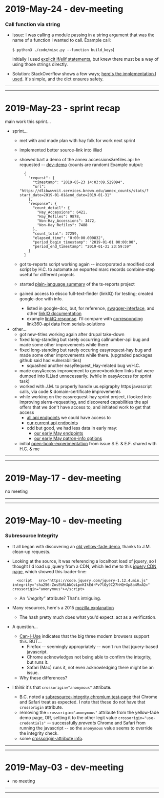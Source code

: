2019-May-24 - dev-meeting
=========================

### Call function via string

- Issue: I was calling a module passing in a string argument that was the name of a function I wanted to call. Example call:

    `$ python3 ./code/misc.py --function build_keys`)

    Initially I used [explicit if/elif statements](https://github.com/birkin/book_work_project/blob/9ca7587e82f17a3b1b9d182c8edee0892c603aeb/code/misc.py#L90-L99), but knew there must be a way of using those strings directly.

- Solution: StackOverflow shows a few ways; [here's the implementation I used](https://github.com/birkin/book_work_project/blob/9ca7587e82f17a3b1b9d182c8edee0892c603aeb/code/misc.py#L70-L80). It's simple, and the dict ensures safety.

---

---


2019-May-23 - sprint recap
==========================

main work this sprint...

- sprint...
    - met with and made plan with hay folk for work next sprint
    - implemented better source-link into illiad
    - showed bart a demo of the annex accessions&refiles api he requested -- [dev-demo](https://dlibwwwcit.services.brown.edu/annex_counts/stats/?start_date=2019-01-01&end_date=2019-01-31) (counts are random) Example output:

            {
              "request": {
                "timestamp": "2019-05-23 14:03:09.529094",
                "url": "https://dlibwwwcit.services.brown.edu/annex_counts/stats/?start_date=2019-01-01&end_date=2019-01-31"
              },
              "response": {
                "count_detail": {
                  "Hay_Accessions": 6421,
                  "Hay_Refiles": 9878,
                  "Non-Hay_Accessions": 3472,
                  "Non-Hay_Refiles": 7488
                },
                "count_total": 27259,
                "elapsed_time": "0:00:00.000832",
                "period_begin_timestamp": "2019-01-01 00:00:00",
                "period_end_timestamp": "2019-01-31 23:59:59"
              }
            }

    - got ts-reports script working again -- incorporated a modified cool script by H.C. to automate an exported marc records combine-step useful for different projects
    - started [plain-language summary](https://github.com/birkin/ts_reporting_project/blob/dev/README.md) of the ts-reports project
    - gained access to ebsco full-text-finder (linkIQ) for testing; created google-doc with info.
        - listed in google-doc, but, for reference, [swagger-interface](https://developer.ebsco.com/interactive/linkiq), and other [linkIQ documentation](https://developer.ebsco.com/reference/linkiqref)
        - example [linkIQ response](./2019_media/example_linkiq_output.json). I'll compare with [corresponding link360-api data from serials-solutions](https://library.brown.edu/easyaccess/find/link360/?sid=google&auinit=T&aulast=SOTA&atitle=Phylogeny+and+divergence+time+of+island+tiger+beetles+of+the+genus+Cylindera+(Coleoptera:+Cicindelidae)+in+East+Asia&id=doi:10.1111/j.1095-8312.2011.01617.x&title=Biological+journal+of+the+Linnean+Society&volume=102&issue=4&date=2011&spage=715&issn=0024-4066)
- other...
    - got new-titles working again after drupal take-down
    - fixed long-standing but rarely occurring callnumber-api bug and made some other improvements while there
    - fixed long-standing but rarely occuring easyrequest-hay bug and made some other improvements while there. (upgraded packages github said had vulnerabilities)
        - squashed another easyRequest_Hay-related bug w/H.C.
    - made easyAccess improvement to genre=bookitem links that were dumped into ILLiad unnecessarily. (while in easyAccess for sprint task)
    - worked with J.M. to properly handle us.epigraphy https javascript calls, via code & domain-certificate improvements
    - while working on the easyrequest-hay sprint project, i looked into improving sierra-requesting, and discovered capabilities the api offers that we don't have access to, and initiated work to get that access
        - [all api endpoints](https://sandbox.iii.com/iii/sierra-api/swagger/index.html) we could have access to
        - [our current api endpoints](https://catalog.library.brown.edu//iii/sierra-api/swagger/index.html)
        - odd but good, we had less data in early may:
            - [our early May endpoints](./2019_media/api_brown_endpoints.png)
            - [our early May patron-info options](./2019_media/api_brown_patron_options.png)
    - initial [open-book-experimentation](https://library.brown.edu/titles/) from issue S.E. & E.F. shared with H.C. & me


---

---


2019-May-17 - dev-meeting
=========================

no meeting

---

---


2019-May-10 - dev-meeting
=========================

### Subresource Integrity

- It all began with discovering an [old yellow-fade demo](https://library.brown.edu/bjd/yf.html), thanks to J.M. clean-up requests.

- Looking at the source, it was referencing a localhost load of jquery, so I thought I'd load up jquery from a CDN, which led me to this [jquery CDN page](https://code.jquery.com), which showed this loader-line:

        <script   src="https://code.jquery.com/jquery-1.12.4.min.js"   integrity="sha256-ZosEbRLbNQzLpnKIkEdrPv7lOy9C27hHQ+Xp8a4MxAQ="   crossorigin="anonymous"></script>

    - An _"inegrity"_ attribute? That's intriguing.

- Many resources, here's a 2015 [mozilla explanation](https://hacks.mozilla.org/2015/09/subresource-integrity-in-firefox-43/)
    - The hash pretty much does what you'd expect: act as a verification.

- A question...
    - [Can-I-Use](https://caniuse.com/#feat=subresource-integrity) indicates that the big three modern browsers support this. BUT...
        - Firefox -- seemingly appropriately -- won't run that jquery-based javascript.
        - Chrome acknowledges not being able to confirm the integrity, but runs it.
        - Safari (Mac) runs it, not even acknowledging there might be an issue.
    - Why these differences?

- I _think_ it's that `crossorigin="anonymous"` attribute.
    - B.C. noted a [subresource-integrity chromium test-page](https://googlechrome.github.io/samples/subresource-integrity/) that Chrome and Safari treat as expected. I note that these do not have that `crossorigin` attribute.
    - removing the `crossorigin="anonymous"` attribute from the yellow-fade demo page, OR, setting it to the other legit value `crossorigin="use-credentials"` -- successfully _prevents_ Chrome and Safari from running the javascript -- so the `anonymous` value seems to override the integrity check.
    - some [crossorigin-attribute info](https://developer.mozilla.org/en-US/docs/Web/HTML/CORS_settings_attributes).


---

---


2019-May-03 - dev-meeting
=========================

- no meeting


---

---
